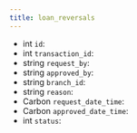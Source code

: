 ```yaml
---
title: loan_reversals  
---
```


- <span class="type">int</span>  <span class="v-identifier">`id`</span>:
- <span class="type">int</span>  <span class="v-identifier">`transaction_id`</span>:
- <span class="type">string</span>  <span class="v-identifier">`request_by`</span>:
- <span class="type">string</span>  <span class="v-identifier">`approved_by`</span>:
- <span class="type">string</span>  <span class="v-identifier">`branch_id`</span>:
- <span class="type">string</span>  <span class="v-identifier">`reason`</span>:
- <span class="type">Carbon</span>  <span class="v-identifier">`request_date_time`</span>:
- <span class="type">Carbon</span>  <span class="v-identifier">`approved_date_time`</span>:
- <span class="type">int</span>  <span class="v-identifier">`status`</span>:
